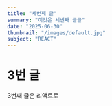 ```yaml
---
title: "세번째 글"
summary: "이것은 세번째 글글"
date: "2025-06-30"
thumbnail: "/images/default.jpg"
subject: "REACT"
---
```


# 3번 글

3번째 글은 리액트로
